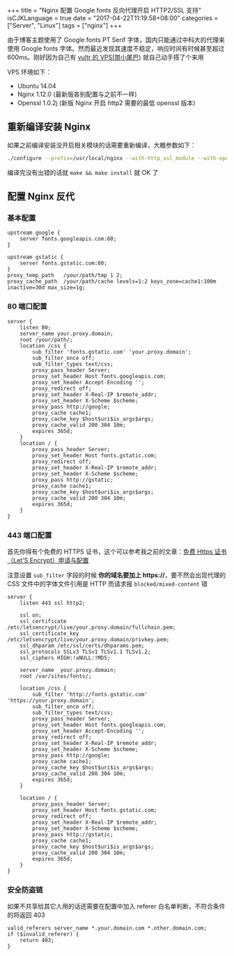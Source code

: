 +++
title = "Nginx 配置 Google fonts 反向代理开启 HTTP2/SSL 支持"
isCJKLanguage = true
date = "2017-04-22T11:19:58+08:00"
categories = ["Server", "Linux"]
tags = ["nginx"]
+++

由于博客主题使用了 Google fonts PT Serif 字体，国内只能通过中科大的代理来使用 Google fonts 字体。然而最近发现其速度不稳定，响应时间有时候甚至超过 600ms。刚好因为自己有 [vultr 的 VPS(带小尾巴)](http://www.vultr.com/?ref=6805146) 就自己动手搭了个来用

VPS 环境如下：

* Ubuntu 14.04
* Nginx 1.12.0 (最新版各别配置与之前不一样)
* Openssl 1.0.2j (新版 Nginx 开启 http2 需要的最低 openssl 版本)

## 重新编译安装 Nginx

如果之前编译安装没开启相关模块的话需要重新编译，大概参数如下：

```bash
./configure --prefix=/usr/local/nginx --with-http_ssl_module --with-openssl=/usr/local/ssl --with-http_v2_module --with-http_sub_module
```

编译完没有出错的话就 `make && make install` 就 OK 了

## 配置 Nginx 反代

### 基本配置

```nginx
upstream google {
    server fonts.googleapis.com:80;
}

upstream gstatic {
    server fonts.gstatic.com:80;
}
proxy_temp_path   /your/path/tmp 1 2;
proxy_cache_path  /your/path/cache levels=1:2 keys_zone=cache1:100m inactive=30d max_size=1g;
```

### 80 端口配置
```nginx
server {
    listen 80;
    server_name your.proxy.domain;
    root /your/path/;
    location /css {
        sub_filter 'fonts.gstatic.com' 'your.proxy.domain';
        sub_filter_once off;
        sub_filter_types text/css;
        proxy_pass_header Server;
        proxy_set_header Host fonts.googleapis.com;
        proxy_set_header Accept-Encoding '';
        proxy_redirect off;
        proxy_set_header X-Real-IP $remote_addr;
        proxy_set_header X-Scheme $scheme;
        proxy_pass http://google;
        proxy_cache cache1;
        proxy_cache_key $host$uri$is_args$args;
        proxy_cache_valid 200 304 10m;
        expires 365d;
    }
    location / {
        proxy_pass_header Server;
        proxy_set_header Host fonts.gstatic.com;
        proxy_redirect off;
        proxy_set_header X-Real-IP $remote_addr;
        proxy_set_header X-Scheme $scheme;
        proxy_pass http://gstatic;
        proxy_cache cache1;
        proxy_cache_key $host$uri$is_args$args;
        proxy_cache_valid 200 304 10m;
        expires 365d;
    }
}
```
### 443 端口配置

首先你得有个免费的 HTTPS 证书，这个可以参考我之前的文章：[免费 Https 证书（Let'S Encrypt）申请与配置](/2016/06/12/free-https-cert-lets-encrypt-apply-install/)

注意设置 `sub_filter` 字段的时候 **你的域名要加上 https://**，要不然会出现代理的 CSS 文件中的字体文件引用是 HTTP 而请求报 `blocked/mixed-content` 错

```nginx
server {
    listen 443 ssl http2;

    ssl on;
    ssl_certificate /etc/letsencrypt/live/your.proxy.domain/fullchain.pem;
    ssl_certificate_key /etc/letsencrypt/live/your.proxy.domain/privkey.pem;
    ssl_dhparam /etc/ssl/certs/dhparams.pem;
    ssl_protocols SSLv3 TLSv1 TLSv1.1 TLSv1.2;
    ssl_ciphers HIGH:!aNULL:!MD5;

    server_name  your.proxy.domain;
    root /var/sites/fonts/;

    location /css {
        sub_filter 'http://fonts.gstatic.com' 'https://your.proxy.domain';
        sub_filter_once off;
        sub_filter_types text/css;
        proxy_pass_header Server;
        proxy_set_header Host fonts.googleapis.com;
        proxy_set_header Accept-Encoding '';
        proxy_redirect off;
        proxy_set_header X-Real-IP $remote_addr;
        proxy_set_header X-Scheme $scheme;
        proxy_pass http://google;
        proxy_cache cache1;
        proxy_cache_key $host$uri$is_args$args;
        proxy_cache_valid 200 304 10m;
        expires 365d;
    }

    location / {
        proxy_pass_header Server;
        proxy_set_header Host fonts.gstatic.com;
        proxy_redirect off;
        proxy_set_header X-Real-IP $remote_addr;
        proxy_set_header X-Scheme $scheme;
        proxy_pass http://gstatic;
        proxy_cache cache1;
        proxy_cache_key $host$uri$is_args$args;
        proxy_cache_valid 200 304 10m;
        expires 365d;
    }
}
```

### 安全防盗链

如果不共享给其它人用的话还需要在配置中加入 referer 白名单判断，不符合条件的将返回 403

```nginx
valid_referers server_name *.your.domain.com *.other.domain.com;
if ($invalid_referer) {
    return 403;
}
```